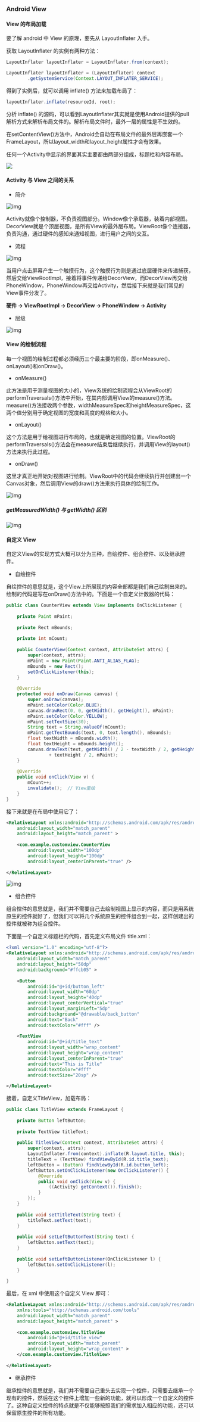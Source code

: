 

### Android View

#### View 的布局加载

要了解 android 中 View 的原理，要先从 LayoutInflater 入手。

获取 LayoutInflater 的实例有两种方法：

```java
LayoutInflater layoutInflater = LayoutInflater.from(context); 
```

```java
LayoutInflater layoutInflater = (LayoutInflater) context  
        .getSystemService(Context.LAYOUT_INFLATER_SERVICE);  
```

得到了实例后，就可以调用 inflate() 方法来加载布局了：

```java
layoutInflater.inflate(resourceId, root);  
```

分析 inflate() 的源码，可以看到LayoutInflater其实就是使用Android提供的pull解析方式来解析布局文件的。解析布局文件时，最外一层的属性是不生效的。

在setContentView()方法中，Android会自动在布局文件的最外层再嵌套一个FrameLayout，所以layout_width和layout_height属性才会有效果。

任何一个Activity中显示的界面其实主要都由两部分组成，标题栏和内容布局。

![](http://img.blog.csdn.net/20131218231254906?watermark/2/text/aHR0cDovL2Jsb2cuY3Nkbi5uZXQvZ3VvbGluX2Jsb2c=/font/5a6L5L2T/fontsize/400/fill/I0JBQkFCMA==/dissolve/70/gravity/SouthEast)

#### Activity 与 View 之间的关系

- 简介

![img](assets/android-view/aHR0cDovL3VwbG9hZC1pbWFnZXMuamlhbnNodS5pby91cGxvYWRfaW1hZ2VzLzk0NDM2NS1iOWM0MWFhOTk0ZThkZGY0LnBuZw.png)

Activity就像个控制器，不负责视图部分。Window像个承载器，装着内部视图。DecorView就是个顶层视图，是所有View的最外层布局。ViewRoot像个连接器，负责沟通，通过硬件的感知来通知视图，进行用户之间的交互。

- 流程

![img](./assets/android-view/aHR0cDovL3VwbG9hZC1pbWFnZXMuamlhbnNodS5pby91cGxvYWRfaW1hZ2VzLzk0NDM2NS0zNDk5MmViNDZiZGY5M2U3LnBuZw.png)

当用户点击屏幕产生一个触摸行为，这个触摸行为则是通过底层硬件来传递捕获，然后交给ViewRootImpl，接着将事件传递给DecorView，而DecorView再交给PhoneWindow，PhoneWindow再交给Activity，然后接下来就是我们常见的View事件分发了。

**硬件 -> ViewRootImpl -> DecorView -> PhoneWindow -> Activity**

- 层级

![img](assets/android-view/15fbd92b32865b92.png)

#### View 的绘制流程

每一个视图的绘制过程都必须经历三个最主要的阶段，即onMeasure()、onLayout()和onDraw()。

- onMeasure()

此方法是用于测量视图的大小的，View系统的绘制流程会从ViewRoot的performTraversals()方法中开始，在其内部调用View的measure()方法。measure()方法接收两个参数，widthMeasureSpec和heightMeasureSpec，这两个值分别用于确定视图的宽度和高度的规格和大小。

- onLayout()

这个方法是用于给视图进行布局的，也就是确定视图的位置。ViewRoot的performTraversals()方法会在measure结束后继续执行，并调用View的layout()方法来执行此过程。

- onDraw()

这里才真正地开始对视图进行绘制。ViewRoot中的代码会继续执行并创建出一个Canvas对象，然后调用View的draw()方法来执行具体的绘制工作。

![img](assets/android-view/aHR0cHM6Ly91cGxvYWQtaW1hZ2VzLmppYW5zaHUuaW8vdXBsb2FkX2ltYWdlcy85NDQzNjUtODU4ZGUxZmFhMzhkZjFiMi5wbmc.png)

##### getMeasuredWidth() 与 getWidth() 区别

![img](assets/android-view/aHR0cHM6Ly91cGxvYWQtaW1hZ2VzLmppYW5zaHUuaW8vdXBsb2FkX2ltYWdlcy85NDQzNjUtYzlkOWZmZTY0M2M4NTAxMC5wbmc.png)

#### 自定义 View

自定义View的实现方式大概可以分为三种，自绘控件、组合控件、以及继承控件。

- 自绘控件

自绘控件的意思就是，这个View上所展现的内容全部都是我们自己绘制出来的。绘制的代码是写在onDraw()方法中的。下面是一个自定义计数器的代码：

```java
public class CounterView extends View implements OnClickListener {  
  
    private Paint mPaint;  
      
    private Rect mBounds;  
  
    private int mCount;  
      
    public CounterView(Context context, AttributeSet attrs) {  
        super(context, attrs);  
        mPaint = new Paint(Paint.ANTI_ALIAS_FLAG);  
        mBounds = new Rect();  
        setOnClickListener(this);  
    }  
  
    @Override  
    protected void onDraw(Canvas canvas) {  
        super.onDraw(canvas);  
        mPaint.setColor(Color.BLUE);  
        canvas.drawRect(0, 0, getWidth(), getHeight(), mPaint);  
        mPaint.setColor(Color.YELLOW);  
        mPaint.setTextSize(30);  
        String text = String.valueOf(mCount);  
        mPaint.getTextBounds(text, 0, text.length(), mBounds);  
        float textWidth = mBounds.width();  
        float textHeight = mBounds.height();  
        canvas.drawText(text, getWidth() / 2 - textWidth / 2, getHeight() / 2  
                + textHeight / 2, mPaint);  
    }  
  
    @Override  
    public void onClick(View v) {  
        mCount++;  
        invalidate();  // View重绘
    }  
}  
```

接下来就是在布局中使用它了：

```xml
<RelativeLayout xmlns:android="http://schemas.android.com/apk/res/android"  
    android:layout_width="match_parent"  
    android:layout_height="match_parent" >  
  
    <com.example.customview.CounterView  
        android:layout_width="100dp"  
        android:layout_height="100dp"  
        android:layout_centerInParent="true" />  
  
</RelativeLayout> 
```

![img](assets/android-view/aHR0cDovL3VwbG9hZC1pbWFnZXMuamlhbnNodS5pby91cGxvYWRfaW1hZ2VzLzk0NDM2NS0wMDgyZGU0ZjQ3ZjJkMGMzLnBuZw.png)

- 组合控件

组合控件的意思就是，我们并不需要自己去绘制视图上显示的内容，而只是用系统原生的控件就好了，但我们可以将几个系统原生的控件组合到一起，这样创建出的控件就被称为组合控件。

下面是一个自定义标题栏的代码，首先定义布局文件 title.xml：

```xml
<?xml version="1.0" encoding="utf-8"?>  
<RelativeLayout xmlns:android="http://schemas.android.com/apk/res/android"  
    android:layout_width="match_parent"  
    android:layout_height="50dp"  
    android:background="#ffcb05" >  
  
    <Button  
        android:id="@+id/button_left"  
        android:layout_width="60dp"  
        android:layout_height="40dp"  
        android:layout_centerVertical="true"  
        android:layout_marginLeft="5dp"  
        android:background="@drawable/back_button"  
        android:text="Back"  
        android:textColor="#fff" />  
  
    <TextView  
        android:id="@+id/title_text"  
        android:layout_width="wrap_content"  
        android:layout_height="wrap_content"  
        android:layout_centerInParent="true"  
        android:text="This is Title"  
        android:textColor="#fff"  
        android:textSize="20sp" />  
  
</RelativeLayout>  
```

接着，自定义TitleView，加载布局：

```java
public class TitleView extends FrameLayout {  
  
    private Button leftButton;  
  
    private TextView titleText;  
  
    public TitleView(Context context, AttributeSet attrs) {  
        super(context, attrs);  
        LayoutInflater.from(context).inflate(R.layout.title, this);  
        titleText = (TextView) findViewById(R.id.title_text);  
        leftButton = (Button) findViewById(R.id.button_left);  
        leftButton.setOnClickListener(new OnClickListener() {  
            @Override  
            public void onClick(View v) {  
                ((Activity) getContext()).finish();  
            }  
        });  
    }  
  
    public void setTitleText(String text) {  
        titleText.setText(text);  
    }  
  
    public void setLeftButtonText(String text) {  
        leftButton.setText(text);  
    }  
  
    public void setLeftButtonListener(OnClickListener l) {  
        leftButton.setOnClickListener(l);  
    }  
  
}  
```

最后，在 xml 中使用这个自定义 View 即可：

```xml
<RelativeLayout xmlns:android="http://schemas.android.com/apk/res/android"  
    xmlns:tools="http://schemas.android.com/tools"  
    android:layout_width="match_parent"  
    android:layout_height="match_parent" >  
  
    <com.example.customview.TitleView  
        android:id="@+id/title_view"  
        android:layout_width="match_parent"  
        android:layout_height="wrap_content" >  
    </com.example.customview.TitleView>  
  
</RelativeLayout>  
```

- 继承控件

继承控件的意思就是，我们并不需要自己重头去实现一个控件，只需要去继承一个现有的控件，然后在这个控件上增加一些新的功能，就可以形成一个自定义的控件了。这种自定义控件的特点就是不仅能够按照我们的需求加入相应的功能，还可以保留原生控件的所有功能。

